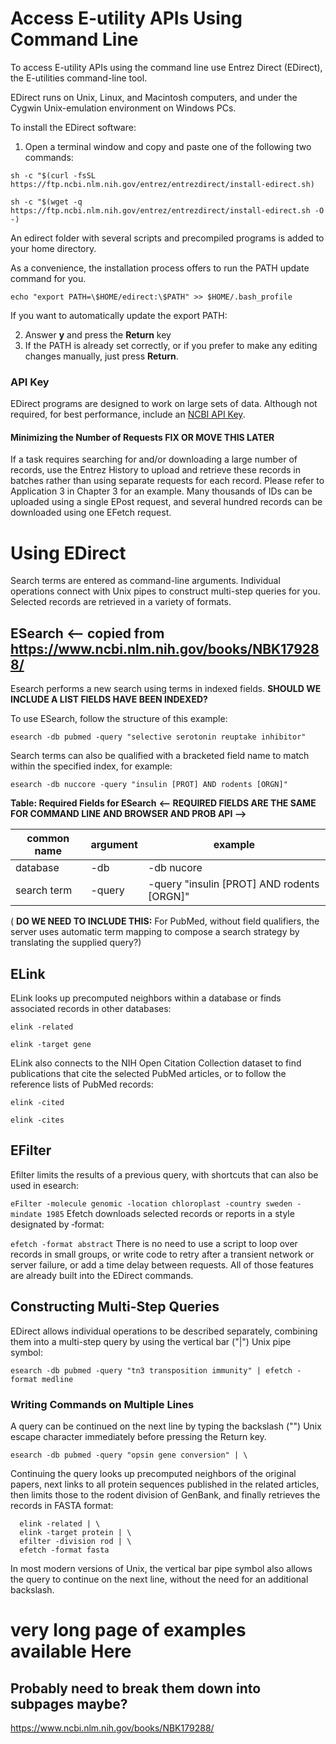# Access E-utility APIs Using Command Line

To access E-utility APIs using the command line use Entrez Direct (EDirect), the E-utilities command-line tool.

EDirect runs on Unix, Linux, and Macintosh computers, and under the Cygwin Unix-emulation environment on Windows PCs.

To install the EDirect software: 
1.	Open a terminal window and copy and paste one of the following two commands:
   
`sh -c "$(curl -fsSL https://ftp.ncbi.nlm.nih.gov/entrez/entrezdirect/install-edirect.sh)`

`sh -c "$(wget -q https://ftp.ncbi.nlm.nih.gov/entrez/entrezdirect/install-edirect.sh -O -)`
  
An edirect folder with several scripts and precompiled programs is added to your home directory. 

As a convenience, the installation process offers to run the PATH update command for you. 

`echo "export PATH=\$HOME/edirect:\$PATH" >> $HOME/.bash_profile`
  
If you want to automatically update the export PATH:

2.	Answer **y** and press the **Return** key
3.	If the PATH is already set correctly, or if you prefer to make any editing changes manually, just press **Return**.

### API Key   

EDirect programs are designed to work on large sets of data. Although not required, for best performance, include an [NCBI API Key](./api_key.md). 

 
#### Minimizing the Number of Requests   **FIX OR MOVE THIS LATER**
If a task requires searching for and/or downloading a large number of records,  use the Entrez History to upload and retrieve these records in batches rather than using separate requests for each record. 
Please refer to Application 3 in Chapter 3 for an example. Many thousands of IDs can be uploaded using a single EPost request, and several hundred records can be downloaded using one EFetch request.



# Using EDirect
Search terms are entered as command-line arguments. Individual operations connect with Unix pipes to construct multi-step queries for you. Selected records are retrieved in a variety of formats.

 ## ESearch   <-- copied from https://www.ncbi.nlm.nih.gov/books/NBK179288/
Esearch performs a new search using terms in indexed fields. **SHOULD WE INCLUDE A LIST FIELDS HAVE BEEN INDEXED?** 

To use ESearch, follow the structure of this example:

`esearch -db pubmed -query "selective serotonin reuptake inhibitor"`

Search terms can also be qualified with a bracketed field name to match within the specified index, for example:

`esearch -db nuccore -query "insulin [PROT] AND rodents [ORGN]"`

**Table: Required Fields for ESearch**    **<-- REQUIRED FIELDS ARE THE SAME FOR COMMAND LINE AND BROWSER AND PROB API -->**

| common name | argument |  example |
| --- | ---  | --- |
| database | -db | -db nucore |
| search term | -query | -query "insulin [PROT] AND rodents [ORGN]" |



( **DO WE NEED TO INCLUDE THIS:**  For PubMed, without field qualifiers, the server uses automatic term mapping to compose a search strategy by translating the supplied query?)
 


## ELink 
ELink looks up precomputed neighbors within a database or finds associated records in other databases:

  `elink -related`

  `elink -target gene`
  
ELink also connects to the NIH Open Citation Collection dataset to find publications that cite the selected PubMed articles, or to follow the reference lists of PubMed records:

  `elink -cited`

 `elink -cites`

 ## EFilter
Efilter limits the results of a previous query, with shortcuts that can also be used in esearch:

  `eFilter -molecule genomic -location chloroplast -country sweden -mindate 1985`
Efetch downloads selected records or reports in a style designated by ‑format:

  `efetch -format abstract`
There is no need to use a script to loop over records in small groups, or write code to retry after a transient network or server failure, or add a time delay between requests. All of those features are already built into the EDirect commands.

## Constructing Multi-Step Queries
EDirect allows individual operations to be described separately, combining them into a multi-step query by using the vertical bar ("|") Unix pipe symbol:

  `esearch -db pubmed -query "tn3 transposition immunity" | efetch -format medline`
  
### Writing Commands on Multiple Lines
A query can be continued on the next line by typing the backslash ("\") Unix escape character immediately before pressing the Return key.

  `esearch -db pubmed -query "opsin gene conversion" | \`
  
Continuing the query looks up precomputed neighbors of the original papers, next links to all protein sequences published in the related articles, then limits those to the rodent division of GenBank, and finally retrieves the records in FASTA format:

```
  elink -related | \
  elink -target protein | \
  efilter -division rod | \
  efetch -format fasta
```

In most modern versions of Unix, the vertical bar pipe symbol also allows the query to continue on the next line, without the need for an additional backslash.



# very long page of examples available Here 

## Probably need to break them down into subpages maybe?

https://www.ncbi.nlm.nih.gov/books/NBK179288/ 
